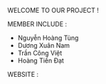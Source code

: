 WELCOME TO OUR PROJECT !

MEMBER INCLUDE : 
- Nguyễn Hoàng Tùng
- Dương Xuân Nam
- Trần Công Việt
- Hoàng Tiến Đạt

WEBSITE : 


